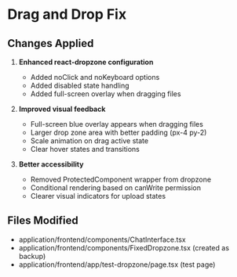 # Drag and Drop Fix

## Changes Applied

1. **Enhanced react-dropzone configuration**
   - Added noClick and noKeyboard options
   - Added disabled state handling
   - Added full-screen overlay when dragging files

2. **Improved visual feedback**
   - Full-screen blue overlay appears when dragging files
   - Larger drop zone area with better padding (px-4 py-2)
   - Scale animation on drag active state
   - Clear hover states and transitions

3. **Better accessibility**
   - Removed ProtectedComponent wrapper from dropzone
   - Conditional rendering based on canWrite permission
   - Clearer visual indicators for upload states

## Files Modified
- application/frontend/components/ChatInterface.tsx
- application/frontend/components/FixedDropzone.tsx (created as backup)
- application/frontend/app/test-dropzone/page.tsx (test page)